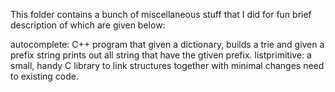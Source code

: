 This folder contains a bunch of miscellaneous stuff that I did for fun brief description of which are given below:

autocomplete:  C++ program that given a dictionary, builds a trie and given a prefix string prints out all string that have the gtiven prefix.
listprimitive: a small, handy C library to link structures together with minimal changes need to existing code.
